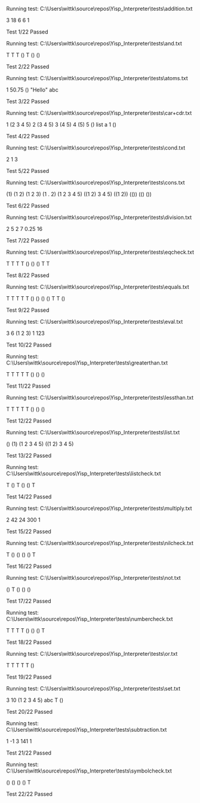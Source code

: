 Running test: C:\Users\wittk\source\repos\Yisp_Interpreter\tests\addition.txt

3
18
6
6
1

Test 1/22 Passed

Running test: C:\Users\wittk\source\repos\Yisp_Interpreter\tests\and.txt

T
T
T
()
T
()
()

Test 2/22 Passed

Running test: C:\Users\wittk\source\repos\Yisp_Interpreter\tests\atoms.txt

1
50.75
()
"Hello"
abc

Test 3/22 Passed

Running test: C:\Users\wittk\source\repos\Yisp_Interpreter\tests\car+cdr.txt

1
(2 3 4 5)
2
(3 4 5)
3
(4 5)
4
(5)
5
()
list
a
1
()

Test 4/22 Passed

Running test: C:\Users\wittk\source\repos\Yisp_Interpreter\tests\cond.txt

2
1
3

Test 5/22 Passed

Running test: C:\Users\wittk\source\repos\Yisp_Interpreter\tests\cons.txt

(1)
(1 2)
(1 2 3)
(1 . 2)
(1 2 3 4 5)
((1 2) 3 4 5)
((1 2))
(())
(() ())

Test 6/22 Passed

Running test: C:\Users\wittk\source\repos\Yisp_Interpreter\tests\division.txt

2
5
2
7
0.25
16

Test 7/22 Passed

Running test: C:\Users\wittk\source\repos\Yisp_Interpreter\tests\eqcheck.txt

T
T
T
T
()
()
()
T
T

Test 8/22 Passed

Running test: C:\Users\wittk\source\repos\Yisp_Interpreter\tests\equals.txt

T
T
T
T
T
()
()
()
()
T
T
()

Test 9/22 Passed

Running test: C:\Users\wittk\source\repos\Yisp_Interpreter\tests\eval.txt

3
6
(1 2 3)
1
123

Test 10/22 Passed

Running test: C:\Users\wittk\source\repos\Yisp_Interpreter\tests\greaterthan.txt

T
T
T
T
T
()
()
()

Test 11/22 Passed

Running test: C:\Users\wittk\source\repos\Yisp_Interpreter\tests\lessthan.txt

T
T
T
T
T
()
()
()

Test 12/22 Passed

Running test: C:\Users\wittk\source\repos\Yisp_Interpreter\tests\list.txt

()
(1)
(1 2 3 4 5)
((1 2) 3 4 5)

Test 13/22 Passed

Running test: C:\Users\wittk\source\repos\Yisp_Interpreter\tests\listcheck.txt

T
()
T
()
()
T

Test 14/22 Passed

Running test: C:\Users\wittk\source\repos\Yisp_Interpreter\tests\multiply.txt

2
42
24
300
1

Test 15/22 Passed

Running test: C:\Users\wittk\source\repos\Yisp_Interpreter\tests\nilcheck.txt

T
()
()
()
()
T

Test 16/22 Passed

Running test: C:\Users\wittk\source\repos\Yisp_Interpreter\tests\not.txt

()
T
()
()
()

Test 17/22 Passed

Running test: C:\Users\wittk\source\repos\Yisp_Interpreter\tests\numbercheck.txt

T
T
T
T
()
()
()
T

Test 18/22 Passed

Running test: C:\Users\wittk\source\repos\Yisp_Interpreter\tests\or.txt

T
T
T
T
T
()

Test 19/22 Passed

Running test: C:\Users\wittk\source\repos\Yisp_Interpreter\tests\set.txt

3
10
(1 2 3 4 5)
abc
T
()

Test 20/22 Passed

Running test: C:\Users\wittk\source\repos\Yisp_Interpreter\tests\subtraction.txt

1
-1
3
141
1

Test 21/22 Passed

Running test: C:\Users\wittk\source\repos\Yisp_Interpreter\tests\symbolcheck.txt

()
()
()
()
T

Test 22/22 Passed
